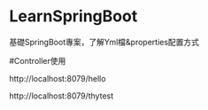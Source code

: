 # LearnSpringBoot
基礎SpringBoot專案，了解Yml檔&properties配置方式

#Controller使用

http://localhost:8079/hello

http://localhost:8079/thytest
